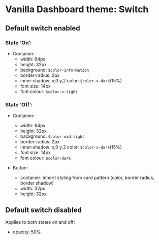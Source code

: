 # Vanilla Dashboard theme: Switch

## Default switch enabled
### State ‘On’:
- Container:
  - width: 64px
  - height: 32px
  - background: `$color-information`
  - border-radius: 2px
  - inner-shadow: x,0 y,2 color: `$color-x-dark`(15%)
  - font size: 14px
  - font colour: `$color-x-light`


### State ‘Off’:
- Container:
  - width: 64px
  - height: 32px
  - background: `$color-mid-light`
  - border-radius: 2px
  - inner-shadow: x,0 y,2 color: `$color-x-dark`(15%)
  - font size: 14px
  - font colour: `$color-dark`


- Button:
  - container: inherit styling from card pattern (color, border radius, border shadow)
  - width: 32px
  - height: 32px

## Default switch disabled
Applies to both states on and off:
- opacity: 50%





